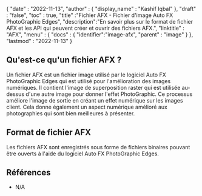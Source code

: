 {
  "date" : "2022-11-13",
  "author" : {
    "display_name" : "Kashif Iqbal"
},
  "draft" : "false",
  "toc" : true,
  "title" :"Fichier AFX - Fichier d'image Auto FX PhotoGraphic Edges",
  "description":"En savoir plus sur le format de fichier AFX et les API qui peuvent créer et ouvrir des fichiers AFX.",
  "linktitle" : "AFX",
  "menu" : {
    "docs" : {
      "identifier":"image-afx",
      "parent" : "image"
}
},
  "lastmod" : "2022-11-13"
}

## Qu'est-ce qu'un fichier AFX ?

Un fichier AFX est un fichier image utilisé par le logiciel Auto FX PhotoGraphic Edges qui est utilisé pour l'amélioration des images numériques. Il contient l'image de superposition raster qui est utilisée au-dessus d'une autre image pour donner l'effet PhotoGraphic. Ce processus améliore l'image de sortie en créant un effet numérique sur les images client. Cela donne également un aspect numérique amélioré aux photographies qui sont bien meilleures à présenter.

## Format de fichier AFX

Les fichiers AFX sont enregistrés sous forme de fichiers binaires pouvant être ouverts à l'aide du logiciel Auto FX PhotoGraphic Edges.

## Références

* N/A

